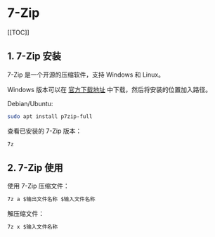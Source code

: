 # 7-Zip

[[TOC]]

## 1. 7-Zip 安装

7-Zip 是一个开源的压缩软件，支持 Windows 和 Linux。

Windows 版本可以在 [官方下载地址](https://www.7-zip.org/download.html) 中下载，然后将安装的位置加入路径。

Debian/Ubuntu:

```bash
sudo apt install p7zip-full
```

查看已安装的 7-Zip 版本：

```bash
7z
```

## 2. 7-Zip 使用

使用 7-Zip 压缩文件：

```bash
7z a $输出文件名称 $输入文件名称
```

解压缩文件：

```bash
7z x $输入文件名称
```
